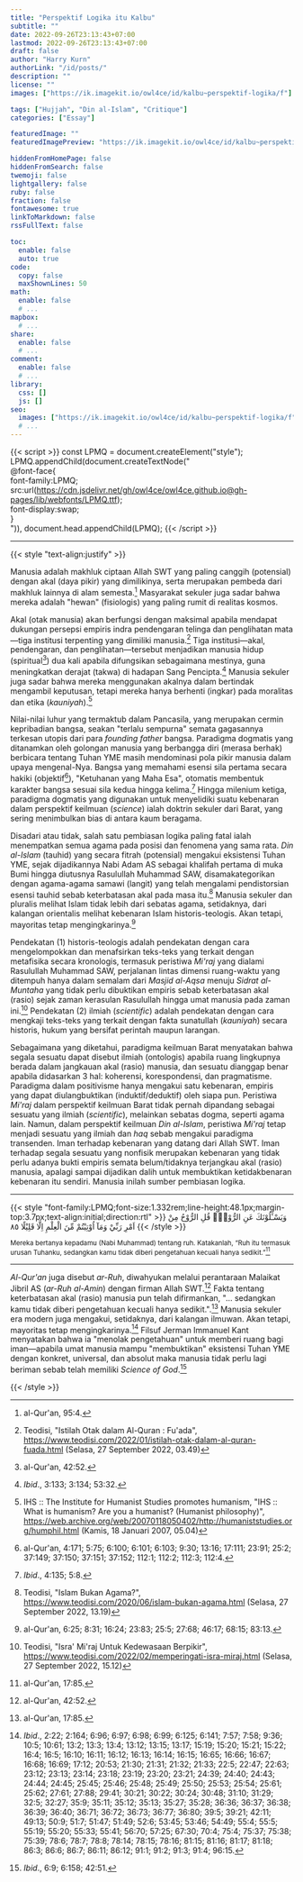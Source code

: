 ```yaml
---
title: "Perspektif Logika itu Kalbu"
subtitle: ""
date: 2022-09-26T23:13:43+07:00
lastmod: 2022-09-26T23:13:43+07:00
draft: false
author: "Harry Kurn"
authorLink: "/id/posts/"
description: ""
license: ""
images: ["https://ik.imagekit.io/owl4ce/id/kalbu~perspektif-logika/f"]

tags: ["Hujjah", "Din al-Islam", "Critique"]
categories: ["Essay"]

featuredImage: ""
featuredImagePreview: "https://ik.imagekit.io/owl4ce/id/kalbu~perspektif-logika/f"

hiddenFromHomePage: false
hiddenFromSearch: false
twemoji: false
lightgallery: false
ruby: false
fraction: false
fontawesome: true
linkToMarkdown: false
rssFullText: false

toc:
  enable: false
  auto: true
code:
  copy: false
  maxShownLines: 50
math:
  enable: false
  # ...
mapbox:
  # ...
share:
  enable: false
  # ...
comment:
  enable: false
  # ...
library:
  css: []
  js: []
seo:
  images: ["https://ik.imagekit.io/owl4ce/id/kalbu~perspektif-logika/f"]
  # ...
---
```


<!--more-->

{{< script >}}
const LPMQ = document.createElement("style");
LPMQ.appendChild(document.createTextNode("\
@font-face{\
font-family:LPMQ;\
src:url(https://cdn.jsdelivr.net/gh/owl4ce/owl4ce.github.io@gh-pages/lib/webfonts/LPMQ.ttf);\
font-display:swap;\
}\
")), document.head.appendChild(LPMQ);
{{< /script >}}

---

{{< style "text-align:justify" >}}

Manusia adalah makhluk ciptaan Allah SWT yang paling canggih (potensial) dengan akal (daya pikir) yang dimilikinya,
serta merupakan pembeda dari makhluk lainnya di alam semesta.[^1] Masyarakat sekuler juga sadar bahwa mereka
adalah "hewan" (fisiologis) yang paling rumit di realitas kosmos.

[^1]: al-Qur'an,
      95:4.

Akal (otak manusia) akan berfungsi dengan maksimal apabila mendapat dukungan persepsi empiris indra pendengaran
telinga dan penglihatan mata—tiga institusi terpenting yang dimiliki manusia.[^2] Tiga institusi—akal, pendengaran,
dan penglihatan—tersebut menjadikan manusia hidup (spiritual[^3]) dua kali apabila difungsikan sebagaimana mestinya,
guna meningkatkan derajat (takwa) di hadapan Sang Pencipta.[^4] Manusia sekuler juga sadar bahwa mereka menggunakan akalnya
dalam bertindak mengambil keputusan, tetapi mereka hanya berhenti (ingkar) pada moralitas dan etika (*kauniyah*).[^5]

[^2]: Teodisi,
      "Istilah Otak dalam Al-Quran : Fu'ada",
      https://www.teodisi.com/2022/01/istilah-otak-dalam-al-quran-fuada.html
      (Selasa, 27 September 2022, 03.49)

[^3]: al-Qur'an,
      42:52.

[^4]: *Ibid*.,
      3:133;
      3:134;
      53:32.

[^5]: IHS :: The Institute for Humanist Studies promotes humanism,
      "IHS :: What is humanism? Are you a humanist? (Humanist philosophy)",
      https://web.archive.org/web/20070118050402/http://humaniststudies.org/humphil.html
      (Kamis, 18 Januari 2007, 05.04)

Nilai-nilai luhur yang termaktub dalam Pancasila, yang merupakan cermin kepribadian bangsa, seakan "terlalu sempurna"
semata gagasannya terkesan utopis dari para *founding father* bangsa. Paradigma dogmatis yang ditanamkan oleh golongan
manusia yang berbangga diri (merasa berhak) berbicara tentang Tuhan YME masih mendominasi pola pikir manusia dalam
upaya mengenal-Nya. Bangsa yang memahami esensi sila pertama secara hakiki (objektif[^6]), "Ketuhanan yang Maha Esa",
otomatis membentuk karakter bangsa sesuai sila kedua hingga kelima.[^7] Hingga milenium ketiga, paradigma dogmatis
yang digunakan untuk menyelidiki suatu kebenaran dalam perspektif keilmuan (*science*) ialah doktrin
sekuler dari Barat, yang sering menimbulkan bias di antara kaum beragama.

[^6]: al-Qur'an,
      4:171;
      5:75;
      6:100;
      6:101;
      6:103;
      9:30;
      13:16;
      17:111;
      23:91;
      25:2;
      37:149;
      37:150;
      37:151;
      37:152;
      112:1;
      112:2;
      112:3;
      112:4.

[^7]: *Ibid*.,
      4:135;
      5:8.

Disadari atau tidak, salah satu pembiasan logika paling fatal ialah menempatkan semua agama pada posisi dan fenomena
yang sama rata. *Din al-Islam* (tauhid) yang secara fitrah (potensial) mengakui eksistensi Tuhan YME, sejak dijadikannya
Nabi Adam AS sebagai khalifah pertama di muka Bumi hingga diutusnya Rasulullah Muhammad SAW, disamakategorikan dengan
agama-agama samawi (langit) yang telah mengalami pendistorsian esensi tauhid sebab keterbatasan akal pada masa itu.[^8]
Manusia sekuler dan pluralis melihat Islam tidak lebih dari sebatas agama, setidaknya, dari kalangan orientalis
melihat kebenaran Islam historis-teologis. Akan tetapi, mayoritas tetap mengingkarinya.[^9]

[^8]: Teodisi,
      "Islam Bukan Agama?",
      https://www.teodisi.com/2020/06/islam-bukan-agama.html
      (Selasa, 27 September 2022, 13.19)

[^9]: al-Qur'an,
      6:25;
      8:31;
      16:24;
      23:83;
      25:5;
      27:68;
      46:17;
      68:15;
      83:13.

Pendekatan (1) historis-teologis adalah pendekatan dengan cara mengelompokkan dan menafsirkan teks-teks yang terkait
dengan metafisika secara kronologis, termasuk peristiwa *Mi'raj* yang dialami Rasulullah Muhammad SAW, perjalanan lintas
dimensi ruang-waktu yang ditempuh hanya dalam semalam dari *Masjid al-Aqsa* menuju *Sidrat al-Muntaha* yang tidak perlu
dibuktikan empiris sebab keterbatasan akal (rasio) sejak zaman kerasulan Rasulullah hingga umat manusia pada zaman
ini.[^10] Pendekatan (2) ilmiah (*scientific*) adalah pendekatan dengan cara mengkaji teks-teks yang terkait
dengan fakta sunatullah (*kauniyah*) secara historis, hukum yang bersifat perintah maupun larangan.

[^10]: Teodisi,
       "Isra' Mi'raj Untuk Kedewasaan Berpikir",
       https://www.teodisi.com/2022/02/memperingati-isra-miraj.html
       (Selasa, 27 September 2022, 15.12)

Sebagaimana yang diketahui, paradigma keilmuan Barat menyatakan bahwa segala sesuatu dapat disebut ilmiah (ontologis)
apabila ruang lingkupnya berada dalam jangkauan akal (rasio) manusia, dan sesuatu dianggap benar apabila didasarkan 3
hal: koherensi, korespondensi, dan pragmatisme. Paradigma dalam positivisme hanya mengakui satu kebenaran, empiris
yang dapat diulangbuktikan (induktif/deduktif) oleh siapa pun. Peristiwa *Mi'raj* dalam perspektif keilmuan Barat
tidak pernah dipandang sebagai sesuatu yang ilmiah (*scientific*), melainkan sebatas dogma, seperti agama lain.
Namun, dalam perspektif keilmuan *Din al-Islam*, peristiwa *Mi'raj* tetap menjadi sesuatu yang ilmiah dan *haq*
sebab mengakui paradigma transenden. Iman terhadap kebenaran yang datang dari Allah SWT. Iman terhadap segala
sesuatu yang nonfisik merupakan kebenaran yang tidak perlu adanya bukti empiris semata belum/tidaknya
terjangkau akal (rasio) manusia, apalagi sampai dijadikan dalih untuk membuktikan ketidakbenaran
kebenaran itu sendiri. Manusia inilah sumber pembiasan logika.

---

{{< style "font-family:LPMQ;font-size:1.332rem;line-height:48.1px;margin-top:3.7px;text-align:initial;direction:rtl" >}}
وَيَسْـَٔلُوْنَكَ عَنِ الرُّوْحِۗ قُلِ الرُّوْحُ مِنْ اَمْرِ رَبِّيْ وَمَآ اُوْتِيْتُمْ مِّنَ الْعِلْمِ اِلَّا قَلِيْلًا ٨٥
{{< /style >}}

<sub>Mereka bertanya kepadamu (Nabi Muhammad) tentang ruh. Katakanlah, “Ruh itu termasuk urusan Tuhanku,
sedangkan kamu tidak diberi pengetahuan kecuali hanya sedikit.”[^11]</sub>

[^11]: al-Qur'an,
       17:85.

---

*Al-Qur'an* juga disebut *ar-Ruh*, diwahyukan melalui perantaraan Malaikat Jibril AS (*ar-Ruh al-Amin*) dengan firman
Allah SWT.[^3] Fakta tentang keterbatasan akal (rasio) manusia pun telah difirmankan, "... sedangkan kamu tidak diberi
pengetahuan kecuali hanya sedikit.".[^11] Manusia sekuler era modern juga mengakui, setidaknya, dari kalangan ilmuwan.
Akan tetapi, mayoritas tetap mengingkarinya.[^12] Filsuf Jerman Immanuel Kant menyatakan bahwa ia "menolak pengetahuan"
untuk memberi ruang bagi iman—apabila umat manusia mampu "membuktikan" eksistensi Tuhan YME dengan konkret,
universal, dan absolut maka manusia tidak perlu lagi beriman sebab telah memiliki *Science of God*.[^13]

[^12]: *Ibid*.,
       2:22;
       2:164;
       6:96;
       6:97;
       6:98;
       6:99;
       6:125;
       6:141;
       7:57;
       7:58;
       9:36;
       10:5;
       10:61;
       13:2;
       13:3;
       13:4;
       13:12;
       13:15;
       13:17;
       15:19;
       15:20;
       15:21;
       15:22;
       16:4;
       16:5;
       16:10;
       16:11;
       16:12;
       16:13;
       16:14;
       16:15;
       16:65;
       16:66;
       16:67;
       16:68;
       16:69;
       17:12;
       20:53;
       21:30;
       21:31;
       21:32;
       21:33;
       22:5;
       22:47;
       22:63;
       23:12;
       23:13;
       23:14;
       23:18;
       23:19;
       23:20;
       23:21;
       24:39;
       24:40;
       24:43;
       24:44;
       24:45;
       25:45;
       25:46;
       25:48;
       25:49;
       25:50;
       25:53;
       25:54;
       25:61;
       25:62;
       27:61;
       27:88;
       29:41;
       30:21;
       30:22;
       30:24;
       30:48;
       31:10;
       31:29;
       32:5;
       32:27;
       35:9;
       35:11;
       35:12;
       35:13;
       35:27;
       35:28;
       36:36;
       36:37;
       36:38;
       36:39;
       36:40;
       36:71;
       36:72;
       36:73;
       36:77;
       36:80;
       39:5;
       39:21;
       42:11;
       49:13;
       50:9;
       51:7;
       51:47;
       51:49;
       52:6;
       53:45;
       53:46;
       54:49;
       55:4;
       55:5;
       55:19;
       55:20;
       55:33;
       55:41;
       56:70;
       57:25;
       67:30;
       70:4;
       75:4;
       75:37;
       75:38;
       75:39;
       78:6;
       78:7;
       78:8;
       78:14;
       78:15;
       78:16;
       81:15;
       81:16;
       81:17;
       81:18;
       86:3;
       86:6;
       86:7;
       86:11;
       86:12;
       91:1;
       91:2;
       91:3;
       91:4;
       96:15.

[^13]: *Ibid*.,
       6:9;
       6:158;
       42:51.

{{< /style >}}
